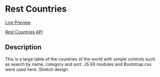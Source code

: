 # Rest Countries

[Live Preview](https://object417.github.io/Rest-Countries/)

[Rest Countries API](https://restcountries.com/)

## Description
This is a large table of the countries of the world with simple controls such as search by name, category and sort.
JS E6 modules and Bootstrap.css were used here. Stretch design
